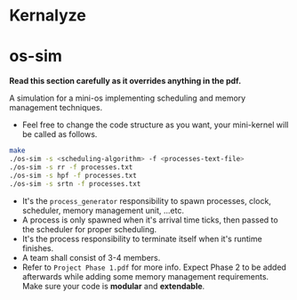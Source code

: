 # Kernalyze

# os-sim
**Read this section carefully as it overrides anything in the pdf.**


A simulation for a mini-os implementing scheduling and memory management techniques.

- Feel free to change the code structure as you want, your mini-kernel will be called as follows.
```bash
make
./os-sim -s <scheduling-algorithm> -f <processes-text-file>
./os-sim -s rr -f processes.txt
./os-sim -s hpf -f processes.txt
./os-sim -s srtn -f processes.txt
```

- It's the `process_generator` responsibility to spawn processes, clock, scheduler, memory management unit, ...etc.
- A process is only spawned when it's arrival time ticks, then passed to the scheduler for proper scheduling.
- It's the process responsibility to terminate itself when it's runtime finishes.
- A team shall consist of 3-4 members.
- Refer to `Project Phase 1.pdf` for more info. Expect Phase 2 to be added afterwards while adding some memory management requirements. Make sure your code is **modular** and **extendable**.